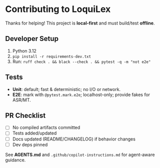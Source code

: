 # Contributing to LoquiLex

Thanks for helping! This project is **local-first** and must build/test **offline**.

## Developer Setup
1. Python 3.12
2. `pip install -r requirements-dev.txt`
3. Run: `ruff check . && black --check . && pytest -q -m "not e2e"`

## Tests
- **Unit**: default; fast & deterministic; no I/O or network.
- **E2E**: mark with `@pytest.mark.e2e`; localhost-only; provide fakes for ASR/MT.

## PR Checklist
- [ ] No compiled artifacts committed
- [ ] Tests added/updated
- [ ] Docs updated (README/CHANGELOG) if behavior changes
- [ ] Dev deps pinned

See **AGENTS.md** and `.github/copilot-instructions.md` for agent-aware guidance.